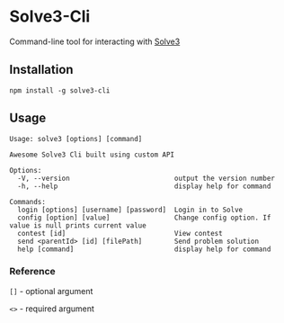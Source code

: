 # Solve3-Cli

Command-line tool for interacting with [Solve3](https://solve.edu.pl/)

## Installation

```shell
npm install -g solve3-cli
```

## Usage

```shell
Usage: solve3 [options] [command]

Awesome Solve3 Cli built using custom API

Options:
  -V, --version                          output the version number
  -h, --help                             display help for command

Commands:
  login [options] [username] [password]  Login in to Solve
  config [option] [value]                Change config option. If value is null prints current value
  contest [id]                           View contest
  send <parentId> [id] [filePath]        Send problem solution
  help [command]                         display help for command
```

### Reference

`[]` - optional argument

`<>` - required argument
